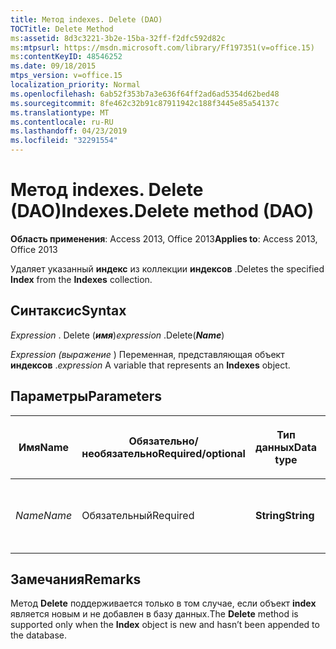 ```yaml
---
title: Метод indexes. Delete (DAO)
TOCTitle: Delete Method
ms:assetid: 8d3c3221-3b2e-15ba-32ff-f2dfc592d82c
ms:mtpsurl: https://msdn.microsoft.com/library/Ff197351(v=office.15)
ms:contentKeyID: 48546252
ms.date: 09/18/2015
mtps_version: v=office.15
localization_priority: Normal
ms.openlocfilehash: 6ab52f353b7a3e636f64ff2ad6ad5354d62bed48
ms.sourcegitcommit: 8fe462c32b91c87911942c188f3445e85a54137c
ms.translationtype: MT
ms.contentlocale: ru-RU
ms.lasthandoff: 04/23/2019
ms.locfileid: "32291554"
---
```

# <a name="indexesdelete-method-dao"></a><span data-ttu-id="a2967-102">Метод indexes. Delete (DAO)</span><span class="sxs-lookup"><span data-stu-id="a2967-102">Indexes.Delete method (DAO)</span></span>

<span data-ttu-id="a2967-103">**Область применения**: Access 2013, Office 2013</span><span class="sxs-lookup"><span data-stu-id="a2967-103">**Applies to**: Access 2013, Office 2013</span></span>

<span data-ttu-id="a2967-104">Удаляет указанный **индекс** из коллекции **индексов** .</span><span class="sxs-lookup"><span data-stu-id="a2967-104">Deletes the specified **Index** from the **Indexes** collection.</span></span>

## <a name="syntax"></a><span data-ttu-id="a2967-105">Синтаксис</span><span class="sxs-lookup"><span data-stu-id="a2967-105">Syntax</span></span>

<span data-ttu-id="a2967-106">*Expression* . Delete (***имя***)</span><span class="sxs-lookup"><span data-stu-id="a2967-106">*expression* .Delete(***Name***)</span></span>

<span data-ttu-id="a2967-107">*Expression (выражение* ) Переменная, представляющая объект **индексов** .</span><span class="sxs-lookup"><span data-stu-id="a2967-107">*expression* A variable that represents an **Indexes** object.</span></span>

## <a name="parameters"></a><span data-ttu-id="a2967-108">Параметры</span><span class="sxs-lookup"><span data-stu-id="a2967-108">Parameters</span></span>

<table>
<colgroup>
<col style="width: 25%" />
<col style="width: 25%" />
<col style="width: 25%" />
<col style="width: 25%" />
</colgroup>
<thead>
<tr class="header">
<th><p><span data-ttu-id="a2967-109">Имя</span><span class="sxs-lookup"><span data-stu-id="a2967-109">Name</span></span></p></th>
<th><p><span data-ttu-id="a2967-110">Обязательно/необязательно</span><span class="sxs-lookup"><span data-stu-id="a2967-110">Required/optional</span></span></p></th>
<th><p><span data-ttu-id="a2967-111">Тип данных</span><span class="sxs-lookup"><span data-stu-id="a2967-111">Data type</span></span></p></th>
<th><p><span data-ttu-id="a2967-112">Описание</span><span class="sxs-lookup"><span data-stu-id="a2967-112">Description</span></span></p></th>
</tr>
</thead>
<tbody>
<tr class="odd">
<td><p><span data-ttu-id="a2967-113"><em>Name</em></span><span class="sxs-lookup"><span data-stu-id="a2967-113"><em>Name</em></span></span></p></td>
<td><p><span data-ttu-id="a2967-114">Обязательный</span><span class="sxs-lookup"><span data-stu-id="a2967-114">Required</span></span></p></td>
<td><p><span data-ttu-id="a2967-115"><strong>String</strong></span><span class="sxs-lookup"><span data-stu-id="a2967-115"><strong>String</strong></span></span></p></td>
<td><p><span data-ttu-id="a2967-116">Имя индекса, который требуется удалить.</span><span class="sxs-lookup"><span data-stu-id="a2967-116">The name of the index to delete.</span></span></p></td>
</tr>
</tbody>
</table>


## <a name="remarks"></a><span data-ttu-id="a2967-117">Замечания</span><span class="sxs-lookup"><span data-stu-id="a2967-117">Remarks</span></span>

<span data-ttu-id="a2967-118">Метод **Delete** поддерживается только в том случае, если объект **index** является новым и не добавлен в базу данных.</span><span class="sxs-lookup"><span data-stu-id="a2967-118">The **Delete** method is supported only when the **Index** object is new and hasn’t been appended to the database.</span></span>

